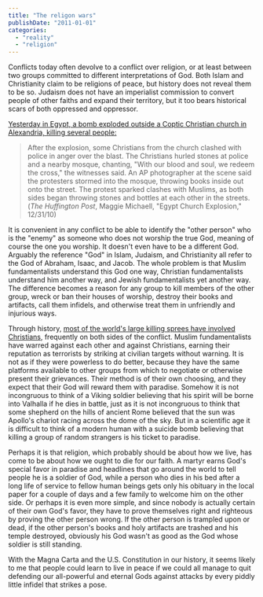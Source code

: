 ```yaml
---
title: "The religon wars"
publishDate: "2011-01-01"
categories: 
  - "reality"
  - "religion"
---
```


Conflicts today often devolve to a conflict over religion, or at least between two groups committed to different interpretations of God. Both Islam and Christianity claim to be religions of peace, but history does not reveal them to be so. Judaism does not have an imperialist commission to convert people of other faiths and expand their territory, but it too bears historical scars of both oppressed and oppressor.

[Yesterday in Egypt, a bomb exploded outside a Coptic Christian church in Alexandria, killing several people:](http://www.huffingtonpost.com/2010/12/31/egypt-church-explosion-new-years_n_803136.html)

> After the explosion, some Christians from the church clashed with police in anger over the blast. The Christians hurled stones at police and a nearby mosque, chanting, "With our blood and soul, we redeem the cross," the witnesses said. An AP photographer at the scene said the protesters stormed into the mosque, throwing books inside out onto the street. The protest sparked clashes with Muslims, as both sides began throwing stones and bottles at each other in the streets. (_The Huffington Post_, Maggie Michaell, "Egypt Church Explosion," 12/31/10)

It is convenient in any conflict to be able to identify the "other person" who is the "enemy" as someone who does not worship the true God, meaning of course the one you worship. It doesn't even have to be a different God. Arguably the reference "God" in Islam, Judaism, and Christianity all refer to the God of Abraham, Isaac, and Jacob. The whole problem is that Muslim fundamentalists understand this God one way, Christian fundamentalists understand him another way, and Jewish fundamentalists yet another way. The difference becomes a reason for any group to kill members of the other group, wreck or ban their houses of worship, destroy their books and artifacts, call them infidels, and otherwise treat them in unfriendly and injurious ways.

Through history, [most of the world's large killing sprees have involved Christians](http://users.erols.com/mwhite28/warpcent.htm), frequently on both sides of the conflict. Muslim fundamentalists have warred against each other and against Christians, earning their reputation as terrorists by striking at civilian targets without warning. It is not as if they were powerless to do better, because they have the same platforms available to other groups from which to negotiate or otherwise present their grievances. Their method is of their own choosing, and they expect that their God will reward them with paradise. Somehow it is not incongruous to think of a Viking soldier believing that his spirit will be borne into Valhalla if he dies in battle, just as it is not incongruous to think that some shepherd on the hills of ancient Rome believed that the sun was Apollo's chariot racing across the dome of the sky. But in a scientific age it is difficult to think of a modern human with a suicide bomb believing that killing a group of random strangers is his ticket to paradise.

Perhaps it is that religion, which probably should be about how we live, has come to be about how we ought to die for our faith. A martyr earns God's special favor in paradise and headlines that go around the world to tell people he is a soldier of God, while a person who dies in his bed after a long life of service to fellow human beings gets only his obituary in the local paper for a couple of days and a few family to welcome him on the other side. Or perhaps it is even more simple, and since nobody is actually certain of their own God's favor, they have to prove themselves right and righteous by proving the other person wrong. If the other person is trampled upon or dead, if the other person's books and holy artifacts are trashed and his temple destroyed, obviously his God wasn't as good as the God whose soldier is still standing.

With the Magna Carta and the U.S. Constitution in our history, it seems likely to me that people could learn to live in peace if we could all manage to quit defending our all-powerful and eternal Gods against attacks by every piddly little infidel that strikes a pose.
